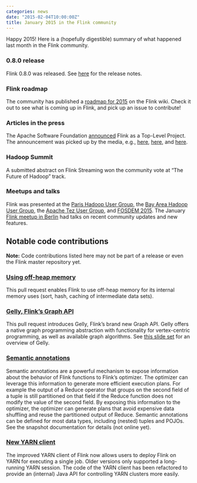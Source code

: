 ```yaml
---
categories: news
date: "2015-02-04T10:00:00Z"
title: January 2015 in the Flink community
---
```


Happy 2015! Here is a (hopefully digestible) summary of what happened last month in the Flink community.

### 0.8.0 release

Flink 0.8.0 was released. See [here](http://flink.apache.org/news/2015/01/21/release-0.8.html) for the release notes.

### Flink roadmap

The community has published a [roadmap for 2015](https://cwiki.apache.org/confluence/display/FLINK/Flink+Roadmap) on the Flink wiki. Check it out to see what is coming up in Flink, and pick up an issue to contribute!

### Articles in the press

The Apache Software Foundation [announced](https://blogs.apache.org/foundation/entry/the_apache_software_foundation_announces69) Flink as a Top-Level Project. The announcement was picked up by the media, e.g., [here](http://sdtimes.com/inside-apache-software-foundations-newest-top-level-project-apache-flink/?utm_content=11232092&utm_medium=social&utm_source=twitter), [here](http://www.datanami.com/2015/01/12/apache-flink-takes-route-distributed-data-processing/), and [here](http://i-programmer.info/news/197-data-mining/8176-flink-reaches-top-level-status.html).

### Hadoop Summit

A submitted abstract on Flink Streaming won the community vote at “The Future of Hadoop” track.

### Meetups and talks

Flink was presented at the [Paris Hadoop User Group](http://www.meetup.com/Hadoop-User-Group-France/events/219778022/), the [Bay Area Hadoop User Group](http://www.meetup.com/hadoop/events/167785202/), the [Apache Tez User Group](http://www.meetup.com/Apache-Tez-User-Group/events/219302692/), and [FOSDEM 2015](https://fosdem.org/2015/schedule/track/graph_processing/). The January [Flink meetup in Berlin](http://www.meetup.com/Apache-Flink-Meetup/events/219639984/) had talks on recent community updates and new features.

## Notable code contributions

**Note:** Code contributions listed here may not be part of a release or even the Flink master repository yet.

### [Using off-heap memory](https://github.com/apache/flink/pull/290)

This pull request enables Flink to use off-heap memory for its internal memory uses (sort, hash, caching of intermediate data sets). 

### [Gelly, Flink’s Graph API](https://github.com/apache/flink/pull/335)

This pull request introduces Gelly, Flink’s brand new Graph API. Gelly offers a native graph programming abstraction with functionality for vertex-centric programming, as well as available graph algorithms. See [this slide set](http://www.slideshare.net/vkalavri/largescale-graph-processing-with-apache-flink-graphdevroom-fosdem15) for an overview of Gelly.

### [Semantic annotations](https://github.com/apache/flink/pull/311)

Semantic annotations are a powerful mechanism to expose information about the behavior of Flink functions to Flink’s optimizer. The optimizer can leverage this information to generate more efficient execution plans. For example the output of a Reduce operator that groups on the second field of a tuple is still partitioned on that field if the Reduce function does not modify the value of the second field. By exposing this information to the optimizer, the optimizer can generate plans that avoid expensive data shuffling and reuse the partitioned output of Reduce. Semantic annotations can be defined for most data types, including (nested) tuples and POJOs. See the snapshot documentation for details (not online yet).

### [New YARN client](https://github.com/apache/flink/pull/292)

The improved YARN client of Flink now allows users to deploy Flink on YARN for executing a single job. Older versions only supported a long-running YARN session. The code of the YARN client has been refactored to provide an (internal) Java API for controlling YARN clusters more easily.
